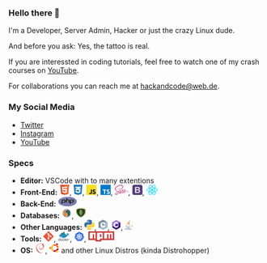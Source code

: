### Hello there 👋

I'm a Developer, Server Admin, Hacker or just the crazy Linux dude.

And before you ask: Yes, the tattoo is real.

If you are interessted in coding tutorials, feel free to watch one of my crash courses on [YouTube](https://www.youtube.com/channel/UC7bRlNSCSDqgOwyt5ZxnPfA).

For collaborations you can reach me at <hackandcode@web.de>.

### My Social Media
* [Twitter](https://twitter.com/hackandcode)
* [Instagram](https://www.instagram.com/hackandcode/)
* [YouTube](https://www.youtube.com/channel/UC7bRlNSCSDqgOwyt5ZxnPfA)

### Specs

* **Editor:** VSCode with to many extentions
* **Front-End:** <img src="./logos/HTML.png" height="20">, <img src="./logos/CSS.png" height="20">, <img src="./logos/JS.png" height="20">, <img src="./logos/TS.png" height="20">, <img src="./logos/sass.svg" height="20">, <img src="./logos/Bootstrap.png" height="20">, <img src="./logos/React.png" height="20">
* **Back-End:** <img src="./logos/PHP.png" height="20">
* **Databases:** <img src="./logos/MySQL.png" height="20">, <img src="./logos/MongoDB.png" height="20">
* **Other Languages:** <img src="./logos/Python.png" height="20">, <img src="./logos/C.png" height="20">, <img src="./logos/CS.png" height="20">, <img src="./logos/Java.png" height="20">
* **Tools:** <img src="./logos/Git.png" height="20">, <img src="./logos/Docker.png" height="20">, <img src="./logos/kubernetes.png" height="20">, <img src="./logos/npm.png" height="20">
* **OS:** <img src="./logos/Debian.png" height="20">, <img src="./logos/Ubuntu.png" height="20"> and other Linux Distros (kinda Distrohopper)
